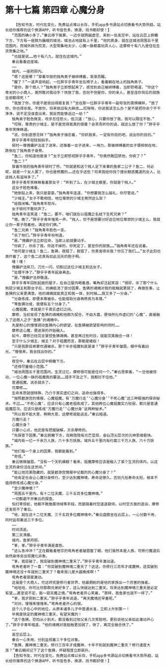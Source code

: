 # 第十七篇 第四章 心魔分身
        【告知书友，时代在变化，免费站点难以长存，手机app多书源站点切换看书大势所趋，站长给你推荐的这个换源APP，听书音色多、换源、找书都好使！】
       “范围的确小多了。”秦云停下推算，一迈步就跨越虚空，来到一处高空中，站在云层上俯瞰下方，下方有一座颇为巍峨的城池，城池占地就有上千里，“他的真身，就在这城池周围五千里范围内，而城外颇为荒芜，大型聚集地太少，心魔一脉都喜玩弄人心，这摩修十有八九是住在生灵聚集之地。”
       “也就是说……他十有八九，就住在这城内。”
       秦云看着这座城。
       ……
       城内，一座府邸内。
       “嗯？这是哪？”穿着华丽的独角男子被绑缚着，渐渐苏醒。
       “醒了？”一道声音响起，一位胖乎乎青年坐在椅子上，看着躺在地上的独角男子。
       “是你，那个商人？”独角男子立即想起来了，感觉到自己被绑缚着，当即怒喝道，“你这个卑劣的小小商人，竟然敢对我动手？快放了我，否则不但是你，你的亲人，甚至连你背后的部族全部都得死！”
       “我放了你，你是不是依旧得报复我？”坐在那一位胖乎乎青年一副夸张的畏惧模样，“放了你，你也得杀我。不放你，将来依旧有大麻烦……哎呀呀，你说我该怎么办？是不是把你杀个干干净净，说不定没谁查出来，我反而能够逃过一劫？”
       独角男子脸色微变，咬牙忍住怒火，低沉道：“放心，只要你放了我，我可以既往不咎。”
       “哎呀，尊贵的少城主，是不是觉得我真的很傻？会乖乖听你的话，就这么放了你？”胖乎乎青年笑眯眯道。
       “说，你到底想怎样？”独角男子强忍着，“你抓我来，一定有你目的吧，说出你的目的。”
       胖乎乎青年轻轻拍拍手。
       顿时一尊傀儡护法走了进来，还推着一女子进来，一用力，那被绑缚着的女子便摔倒在地，跌倒在了独角男子身旁。
       “鱼二，你知道他是谁？”女子立即怒视胖乎乎青年，“你竟然敢囚禁他，你疯了？”
       “鱼二？”
       穿着华丽的独角青年顿时了然，“你就是和这个贱人定下亲事的鱼家二公子？鱼二，何必呢，就是一个女人罢了，你也是修魔的……还在乎这些？将来我给你找个擅长魅惑魔道的女人，比这贱人有滋味多了。”
       胖乎乎青年笑眯眯看着那女子：“听到了么，在少城主眼里，你就是个贱人。”
       这女子脸色难看。
       “她倒贴上来，我只是耍耍。”独角青年连道，“你想要我怎么赔礼，你尽管说。”
       “少城主。”女子不敢相信，地位尊崇的少城主竟然这么软？
       “给我闭嘴。”独角青年怒斥。
       女子顿时不敢吭声了。
       独角青年连笑道：“鱼二，要不，咱们就在以祖魔之名结下生死兄弟？”
       “哦，晚了。”胖乎乎青年嗤笑一声，“贱人，你不是想要讨好这位地位尊崇的少城主么，我就让你一辈子陪着他，满足你们俩。”
       “鱼二兄弟！”独角青年脸色一变。
       “杀了他们。”胖乎乎青年吩咐道。
       “是。”傀儡护法立即应命，当即上前就要动手。
       “你疯了，你杀了我，你逃不掉的，你死定了，甚至你的部族……”独角青年还在说着。
       “他可是少城主！鱼二，鱼狒，我错了，我错了，你真舍得杀我？你忘了我们……”女子此刻也真吓着了，这个鱼二还真有如此滔天的胆子啊。
       噗！噗！
       傀儡护法挥刀，刀光一闪，切割过这位少城主和这女子。
       “处理干净了。”胖乎乎青年起身离去。
       “是。”傀儡护法恭敬道。
       胖乎乎青年回到起居的屋子，在自己屋内喝着酒，嘴角却泛起笑容：“很好，杀了那个什么狗屁少城主和那女子后，的确抵消了部分因果，鱼狒的魂魄对我的抵触就更弱了，再做些事，让鱼狒的父亲更满意。他的魂魄就能真正和我一体，到时候……我又多了一分身。”
       “分身练成，即便本尊被杀，也能借助分身再修炼为本尊。”
       “等鱼狒功成，我便有五个分身了。”
       心魔祖魔，本就是介于真实虚幻之间。
       摩修，当初发现了鱼狒的魂魄和他颇为契合，不由大喜，便悄然化作虚幻的‘心魔’，直接融入了这商人之子‘鱼狒’的魂魄中。
       先是耐心的慢慢调动鱼狒内心的欲望，在鱼狒被欲望影响的同时……
       摩修这心魔，便逐渐的开始融入。
       如今，摩修已经完全掌控鱼狒魂魄。甚至再过些时日，就能完美融合一体！
       至于什么少城主、城主？对于祖魔而言，那都是蝼蚁！
       “只是我那徒弟蒙坎通被杀，那个半步祖魔到底是谁？”胖乎乎青年皱眉，眼中有着凶光，“慢慢来，我会找出你的。”
       ……
       夜空中，秦云在云层中俯瞰下方。
       “还得尽量缩小范围。”
       “城池周围五千里范围内，生灵过亿，摩修很可能是任何一个。”秦云思索着，“一旦他被惊动，一位心魔一脉的祖魔真的要逃……措手不及之下，我都拦不住他。”
       普通祖魔，说杀就杀了。
       可摩修……
       生命本质就很特殊，乃介于真实虚幻之间，逃命也强得多。
       “按照碧游宫的情报，心魔祖魔，有‘万魔行走’‘心魔分身’‘不死心魔’这三种极强的保命秘术。不过……‘不死心魔’，应该只有心魔老祖练成了。其他两位心魔祖魔实力较弱，都只是普通祖魔层次。应该只是练成‘万魔行走’‘心魔分身’这两种秘术。”
       “所以我不能大意，稍稍大意，这摩修就能逃走。”秦云暗道。
       万魔行走？
       心魔分身？
       只要小心点，他还是有把握破解，灭杀摩修的。
       “先探查下因果。”秦云俯瞰下方，双眸隐隐有光芒显现，金仙顶尖层次的元神思维极快。
       “城内有一亿一千余万人族，六十多万妖族。城外五千里内有约莫三千万人族、六十万妖族。”
       “他们每一个身上的因果，我都能看到。”
       “奇怪。”
       秦云微微皱眉，“没有一个天机模糊？看来，祖魔摩修应该是融入了某个生灵的体内，以这生灵的身份活在这世间。”
       “能让他完美隐藏的，就是碧游宫情报中记载的的心魔分身了？”
       “他肯定也会让心魔分身修行，至少达到魔神境，寿命足够久。否则凡俗寿命太短，根本不值得修炼成心魔分身。”
       “至少魔神境？”
       “周围五千里内，有十二位天魔，三千五百多位魔神境。”
       一切都避不开秦云的探查。
       怕打草惊蛇，他都不敢施展领域等手段。而是隔着时空遥遥窥伺，以时空方面的造诣，摩修还发现不了秦云。
       “他，就在这十二位天魔、三千五百多位魔神境中。”秦云盘膝坐在云层上，一心分数千用，同时监视着这三千多位。
       ……
       时间流逝。
       第二天清晨。
       城内，鱼家府邸。
       “爹，爹。”胖乎乎青年满是喜色。
       “这么急冲冲？”正在翻看着卷宗的弯角老者皱眉瞥了眼，他们虽然本是人族，可修行魔道后自然身体会出现魔化异象。
       “爹，我突破了，我突破到魔神境二重天了。”胖乎乎青年激动道。
       弯角老者听了一喜：“你突破到魔神境二重天了？这这，你修行三百年才成魔神，这突破到魔神境还没十年就到二重天了？看来我儿是大器晚成啊！”
       弯角老者很是激动。
       这虽是个大商人，可这终究是修行者世界，他最期盼的是他的家族出一个厉害的强者。
       “哈哈哈，你可比你那群兄弟好多了，这么快就达到二重天。将来达到魔神境三重天是必定有望……甚至说不定，能一窥天魔之境。”弯角老者开心笑着，“那样，我鱼家也就不一样了。”
       “爹，我才刚到二重天。”胖乎乎青年说道，“离天魔境还早着呢。”
       “对对，慢慢来慢慢来。”弯角老者开心的很。
       这个儿子在心中的地位，从原本诸多儿子中普通水准，立即上升到第一！
       毕竟是铁定的魔神境三重天，有望天魔的！
       “这个鱼狒，恐怕从小到大，都没看到过他父亲几次笑脸吧。更别说他父亲如此激动开心了。”胖乎乎青年暗道，“他的魂魄对我抵触更加弱了，快了，离完全融合快了。”
       ……
       高空云层上。
       秦云一心多用，分别监视着三千多位对象。
       “鱼狒，魔神境二重天。修行三百年才成魔神，十年不到就到魔神二重天？修行速度大涨？”秦云瞬间记下了这个鱼狒，怀疑程度立即飙升。
       【告知书友，时代在变化，免费站点难以长存，手机app多书源站点切换看书大势所趋，站长给你推荐的这个换源APP，听书音色多、换源、找书都好使！】